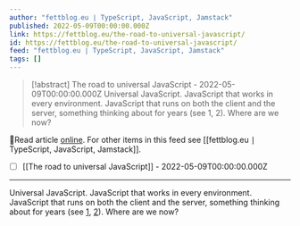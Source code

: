 ```yaml
---
author: "fettblog․eu ∣ TypeScript, JavaScript, Jamstack"
published: 2022-05-09T00:00:00.000Z
link: https://fettblog.eu/the-road-to-universal-javascript/
id: https://fettblog.eu/the-road-to-universal-javascript/
feed: "fettblog․eu ∣ TypeScript, JavaScript, Jamstack"
tags: []
---
```

> [!abstract] The road to universal JavaScript - 2022-05-09T00:00:00.000Z
> Universal JavaScript. JavaScript that works in every environment. JavaScript that runs on both the client and the server, something thinking about for years (see 1, 2). Where are we now?

🔗Read article [online](https://fettblog.eu/the-road-to-universal-javascript/). For other items in this feed see [[fettblog․eu ∣ TypeScript, JavaScript, Jamstack]].

- [ ] [[The road to universal JavaScript]] - 2022-05-09T00:00:00.000Z
- - -
Universal JavaScript. JavaScript that works in every environment. JavaScript that runs on both the client and the server, something thinking about for years (see [1](https://medium.com/@mjackson/universal-javascript-4761051b7ae9), [2](https://medium.com/airbnb-engineering/isomorphic-javascript-the-future-of-web-apps-10882b7a2ebc)). Where are we now?
